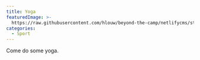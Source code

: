 ```yaml
---
title: Yoga
featuredImage: >-
  https://raw.githubusercontent.com/hlouw/beyond-the-camp/netlifycms/static/img/library_square.jpg
categories:
  - Sport
---
```

Come do some yoga.